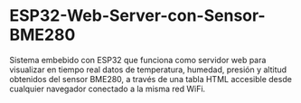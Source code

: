 # ESP32-Web-Server-con-Sensor-BME280
Sistema embebido con ESP32 que funciona como servidor web para visualizar en tiempo real datos de temperatura, humedad, presión y altitud obtenidos del sensor BME280, a través de una tabla HTML accesible desde cualquier navegador conectado a la misma red WiFi.
